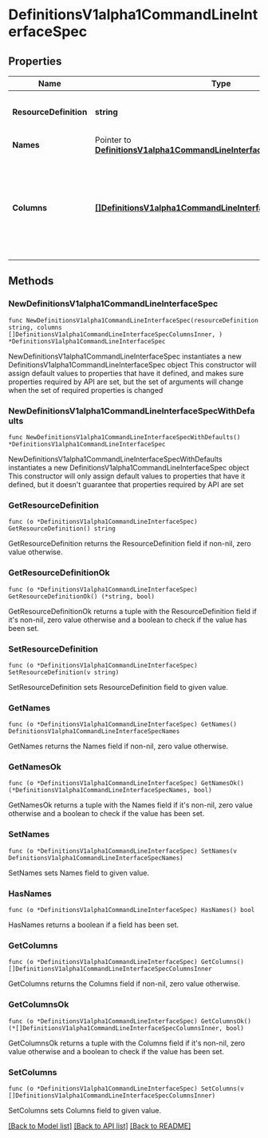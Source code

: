 # DefinitionsV1alpha1CommandLineInterfaceSpec

## Properties

Name | Type | Description | Notes
------------ | ------------- | ------------- | -------------
**ResourceDefinition** | **string** | A reference to a resource definition. | 
**Names** | Pointer to [**DefinitionsV1alpha1CommandLineInterfaceSpecNames**](DefinitionsV1alpha1CommandLineInterfaceSpecNames.md) |  | [optional] 
**Columns** | [**[]DefinitionsV1alpha1CommandLineInterfaceSpecColumnsInner**](DefinitionsV1alpha1CommandLineInterfaceSpecColumnsInner.md) | Defines an ordered list of the columns and data to be rendered using a table output. | 

## Methods

### NewDefinitionsV1alpha1CommandLineInterfaceSpec

`func NewDefinitionsV1alpha1CommandLineInterfaceSpec(resourceDefinition string, columns []DefinitionsV1alpha1CommandLineInterfaceSpecColumnsInner, ) *DefinitionsV1alpha1CommandLineInterfaceSpec`

NewDefinitionsV1alpha1CommandLineInterfaceSpec instantiates a new DefinitionsV1alpha1CommandLineInterfaceSpec object
This constructor will assign default values to properties that have it defined,
and makes sure properties required by API are set, but the set of arguments
will change when the set of required properties is changed

### NewDefinitionsV1alpha1CommandLineInterfaceSpecWithDefaults

`func NewDefinitionsV1alpha1CommandLineInterfaceSpecWithDefaults() *DefinitionsV1alpha1CommandLineInterfaceSpec`

NewDefinitionsV1alpha1CommandLineInterfaceSpecWithDefaults instantiates a new DefinitionsV1alpha1CommandLineInterfaceSpec object
This constructor will only assign default values to properties that have it defined,
but it doesn't guarantee that properties required by API are set

### GetResourceDefinition

`func (o *DefinitionsV1alpha1CommandLineInterfaceSpec) GetResourceDefinition() string`

GetResourceDefinition returns the ResourceDefinition field if non-nil, zero value otherwise.

### GetResourceDefinitionOk

`func (o *DefinitionsV1alpha1CommandLineInterfaceSpec) GetResourceDefinitionOk() (*string, bool)`

GetResourceDefinitionOk returns a tuple with the ResourceDefinition field if it's non-nil, zero value otherwise
and a boolean to check if the value has been set.

### SetResourceDefinition

`func (o *DefinitionsV1alpha1CommandLineInterfaceSpec) SetResourceDefinition(v string)`

SetResourceDefinition sets ResourceDefinition field to given value.


### GetNames

`func (o *DefinitionsV1alpha1CommandLineInterfaceSpec) GetNames() DefinitionsV1alpha1CommandLineInterfaceSpecNames`

GetNames returns the Names field if non-nil, zero value otherwise.

### GetNamesOk

`func (o *DefinitionsV1alpha1CommandLineInterfaceSpec) GetNamesOk() (*DefinitionsV1alpha1CommandLineInterfaceSpecNames, bool)`

GetNamesOk returns a tuple with the Names field if it's non-nil, zero value otherwise
and a boolean to check if the value has been set.

### SetNames

`func (o *DefinitionsV1alpha1CommandLineInterfaceSpec) SetNames(v DefinitionsV1alpha1CommandLineInterfaceSpecNames)`

SetNames sets Names field to given value.

### HasNames

`func (o *DefinitionsV1alpha1CommandLineInterfaceSpec) HasNames() bool`

HasNames returns a boolean if a field has been set.

### GetColumns

`func (o *DefinitionsV1alpha1CommandLineInterfaceSpec) GetColumns() []DefinitionsV1alpha1CommandLineInterfaceSpecColumnsInner`

GetColumns returns the Columns field if non-nil, zero value otherwise.

### GetColumnsOk

`func (o *DefinitionsV1alpha1CommandLineInterfaceSpec) GetColumnsOk() (*[]DefinitionsV1alpha1CommandLineInterfaceSpecColumnsInner, bool)`

GetColumnsOk returns a tuple with the Columns field if it's non-nil, zero value otherwise
and a boolean to check if the value has been set.

### SetColumns

`func (o *DefinitionsV1alpha1CommandLineInterfaceSpec) SetColumns(v []DefinitionsV1alpha1CommandLineInterfaceSpecColumnsInner)`

SetColumns sets Columns field to given value.



[[Back to Model list]](../README.md#documentation-for-models) [[Back to API list]](../README.md#documentation-for-api-endpoints) [[Back to README]](../README.md)


